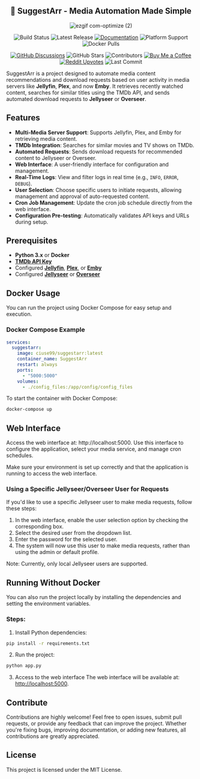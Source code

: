 <div align="center">

## 🚀 SuggestArr - Media Automation Made Simple

![ezgif com-optimize (2)](https://github.com/user-attachments/assets/d5c48bdb-3c11-4f35-bb55-849297d521e7)

![Build Status](https://img.shields.io/github/actions/workflow/status/giuseppe99barchetta/suggestarr/docker_hub_build.yml?branch=main&label=Build&logo=github)
![Latest Release](https://img.shields.io/github/v/release/giuseppe99barchetta/suggestarr?include_prereleases&label=Latest%20Release&logo=github)
[![Documentation](https://img.shields.io/badge/Docs-Available-blue?logo=readthedocs)](https://github.com/giuseppe99barchetta/SuggestArr/wiki)
![Platform Support](https://img.shields.io/badge/platforms-linux%2Famd64%20|%20linux%2Farm64-blue?logo=linux)
![Docker Pulls](https://img.shields.io/docker/pulls/ciuse99/suggestarr?label=Docker%20Pulls&logo=docker)

[![GitHub Discussions](https://img.shields.io/badge/Community-GitHub%20Discussions-blue?logo=github)](https://github.com/giuseppe99barchetta/suggestarr/discussions)
![GitHub Stars](https://img.shields.io/github/stars/giuseppe99barchetta/suggestarr?label=Stars&logo=github)
![Contributors](https://img.shields.io/github/contributors/giuseppe99barchetta/suggestarr?label=Contributors&logo=github)
[![Buy Me a Coffee](https://img.shields.io/badge/Donate-Buy%20Me%20a%20Coffee-orange?logo=buy-me-a-coffee)](https://buymeacoffee.com/suggestarr)
[![Reddit Upvotes](https://img.shields.io/badge/Reddit-Upvotes-ff4500?logo=reddit)](https://www.reddit.com/r/selfhosted/comments/1gb4swg/release_major_update_for_suggestarr_now/)
![Last Commit](https://img.shields.io/github/last-commit/giuseppe99barchetta/suggestarr?label=Last%20Commit&logo=github)

</div>

SuggestArr is a project designed to automate media content recommendations and download requests based on user activity in media servers like **Jellyfin**, **Plex**, and now **Emby**. It retrieves recently watched content, searches for similar titles using the TMDb API, and sends automated download requests to **Jellyseer** or **Overseer**.

## Features
- **Multi-Media Server Support**: Supports Jellyfin, Plex, and Emby for retrieving media content.
- **TMDb Integration**: Searches for similar movies and TV shows on TMDb.
- **Automated Requests**: Sends download requests for recommended content to Jellyseer or Overseer.
- **Web Interface**: A user-friendly interface for configuration and management.
- **Real-Time Logs**: View and filter logs in real time (e.g., `INFO`, `ERROR`, `DEBUG`).
- **User Selection**: Choose specific users to initiate requests, allowing management and approval of auto-requested content.
- **Cron Job Management**: Update the cron job schedule directly from the web interface.
- **Configuration Pre-testing**: Automatically validates API keys and URLs during setup.

## Prerequisites
- **Python 3.x** or **Docker**
- **[TMDb API Key](https://www.themoviedb.org/documentation/api)**
- Configured **[Jellyfin](https://jellyfin.org/)**, **[Plex](https://www.plex.tv/)**, or **[Emby](https://emby.media/)**
- Configured **[Jellyseer](https://github.com/Fallenbagel/jellyseerr)** or **[Overseer](https://github.com/sct/overseerr)**

## Docker Usage

You can run the project using Docker Compose for easy setup and execution.

### Docker Compose Example

```yaml
services:
  suggestarr:
    image: ciuse99/suggestarr:latest
    container_name: SuggestArr
    restart: always
    ports:
      - "5000:5000"
    volumes:
      - ./config_files:/app/config/config_files
```
To start the container with Docker Compose:

```bash
docker-compose up
```

## Web Interface

Access the web interface at: http://localhost:5000. Use this interface to configure the application, select your media service, and manage cron schedules.

Make sure your environment is set up correctly and that the application is running to access the web interface.

### Using a Specific Jellyseer/Overseer User for Requests
If you'd like to use a specific Jellyseer user to make media requests, follow these steps:

1. In the web interface, enable the user selection option by checking the corresponding box.
2. Select the desired user from the dropdown list.
3. Enter the password for the selected user.
4. The system will now use this user to make media requests, rather than using the admin or default profile.

Note: Currently, only local Jellyseer users are supported.

## Running Without Docker
You can also run the project locally by installing the dependencies and setting the environment variables.

### Steps:
1. Install Python dependencies:

```bash
pip install -r requirements.txt
```
2. Run the project:

```bash
python app.py
```

3. Access to the web interface
The web interface will be available at: [http://localhost:5000](http://localhost:5000).

## Contribute
Contributions are highly welcome! Feel free to open issues, submit pull requests, or provide any feedback that can improve the project. Whether you're fixing bugs, improving documentation, or adding new features, all contributions are greatly appreciated.

## License
This project is licensed under the MIT License.

